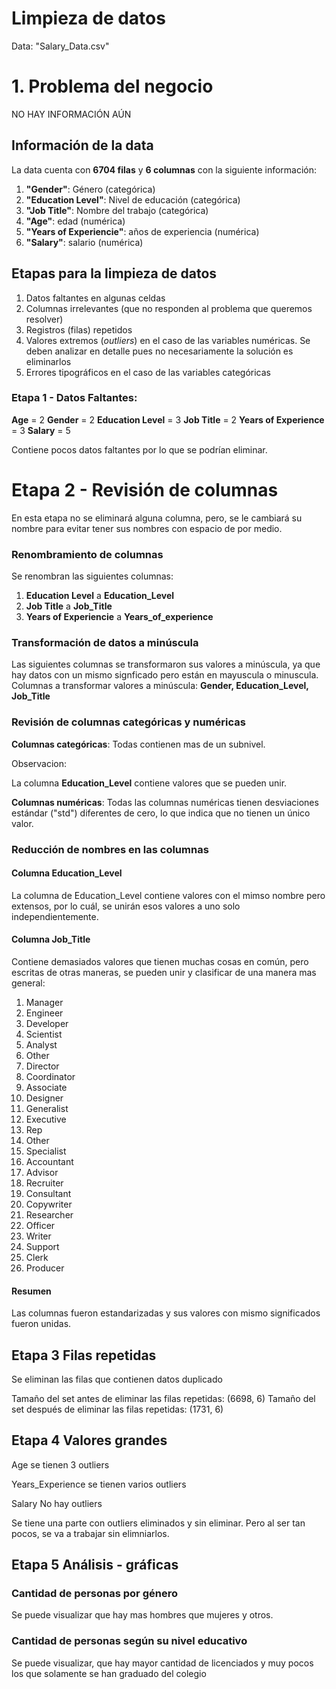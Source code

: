 # Limpieza de datos

Data: "Salary_Data.csv"

# 1. Problema del negocio

NO HAY INFORMACIÓN AÚN

## Información de la data

La data cuenta con **6704 filas** y **6 columnas** con la siguiente información:

1. **"Gender"**: Género (categórica)
2. **"Education Level"**:  Nivel de educación (categórica)
3. **"Job Title"**: Nombre del trabajo (categórica)
4. **"Age"**:  edad (numérica)
5. **"Years of Experiencie"**:  años de experiencia (numérica)
6. **"Salary"**: salario (numérica)

## Etapas para la limpieza de datos

1. Datos faltantes en algunas celdas
2. Columnas irrelevantes (que no responden al problema que queremos resolver)
3. Registros (filas) repetidos
4. Valores extremos (*outliers*) en el caso de las variables numéricas. Se deben analizar en detalle pues no necesariamente la solución es eliminarlos
5. Errores tipográficos en el caso de las variables categóricas

### Etapa 1 - Datos Faltantes:

**Age** =                     2
**Gender** =                2
**Education Level** =        3
**Job Title** =             2
**Years of Experience** =    3
**Salary** =                 5

Contiene pocos datos faltantes por lo que se podrían eliminar.

# Etapa 2 - Revisión de columnas

En esta etapa no se eliminará alguna columna, pero, se le cambiará su nombre para evitar tener sus nombres con espacio de por medio.

### Renombramiento de columnas

Se renombran las siguientes columnas: 
1. **Education Level** a **Education_Level**
2. **Job Title** a **Job_Title**
3. **Years of Experiencie** a **Years_of_experience**

### Transformación de datos a minúscula

Las siguientes columnas se transformaron sus valores a minúscula, ya que hay datos con un mismo signficado pero están en mayuscula o minuscula. Columnas a transformar valores a minúscula:
**Gender, Education_Level, Job_Title**

### Revisión de columnas categóricas y numéricas

**Columnas categóricas**: Todas contienen mas de un subnivel.

Observacion: 

La columna **Education_Level** contiene valores que se pueden unir.

**Columnas numéricas**: Todas las columnas numéricas tienen desviaciones estándar ("std") diferentes de cero, lo que indica que no tienen un único valor.

### Reducción de nombres en las columnas

#### Columna Education_Level

La columna de Education_Level contiene valores con el mimso nombre pero extensos, por lo cuál, se unirán esos valores a uno solo independientemente.

#### Columna Job_Title

Contiene demasiados valores que tienen muchas cosas en común, pero escritas de otras maneras, se pueden unir y clasificar de una manera mas general:

1. Manager
2. Engineer 
3. Developer
4. Scientist
5. Analyst
6. Other
7. Director
8. Coordinator  
9. Associate
10. Designer       
11. Generalist      
12. Executive        
13. Rep              
14. Other            
15. Specialist       
16. Accountant        
17. Advisor           
18. Recruiter         
19. Consultant        
20. Copywriter        
21. Researcher        
22. Officer           
23. Writer            
24. Support           
25. Clerk             
26. Producer          

#### Resumen

Las columnas fueron estandarizadas y sus valores con mismo significados fueron unidas.


## Etapa 3 Filas repetidas

Se eliminan las filas que contienen datos duplicado

Tamaño del set antes de eliminar las filas repetidas: (6698, 6)
Tamaño del set después de eliminar las filas repetidas: (1731, 6)

## Etapa 4 Valores grandes

Age se tienen 3 outliers

Years_Experience se tienen varios outliers

Salary No hay outliers

Se tiene una parte con outliers eliminados y sin eliminar. Pero al ser tan pocos, se va a trabajar sin elimniarlos.

## Etapa 5 Análisis - gráficas

### Cantidad de personas por género

Se puede visualizar que hay mas hombres que mujeres y otros.

### Cantidad de personas según su nivel educativo

Se puede visualizar, que hay mayor cantidad de licenciados y muy pocos los que solamente se han graduado del colegio



